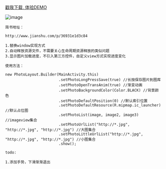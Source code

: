 [戳我下载, 体验DEMO](https://pan.baidu.com/s/1pLgJGdP)

![image](https://github.com/153437803/PhotoView/blob/master/Screenrecorder-2017-11-21-21-40-47-458_20171121214225.gif ) 

```
简书地址：

http://www.jianshu.com/p/36931e1d3c84

1.替换window实现方式
2.自动释放资源文件，不需要关心生命周期资源释放的类似问题
3.显示图片加载进度，不引入第三方控件，自定义view方式实现进度变化
```
```
使用方法：

new PhotoLayout.Builder(MainActivity.this)
                        .setPhotoLongPressSave(true) //长按保存图片到图库
                        .setPhotoOpenTransAnim(true) //渐变动画
                        .setPhotoBackgroundColor(Color.BLACK) //背景颜色
                        .setPhotoDefaultPosition(0) //默认索引位置
                        .setPhotoDefaultResource(R.mipmap.ic_launcher)  //默认占位图
                        .setPhotoList(image, image2, image3) //imageview集合
                        .setPhotoUrlList("http://*.jpg", "http://*.jpg", "http://*.jpg") //大图集合
                        .setPhotoLittleUrlList("http://*.jpg", "http://*.jpg", "http://*.jpg") //小图集合
                        .show();
```
```
todo:

1.添加手势，下滑渐渐退出
```
